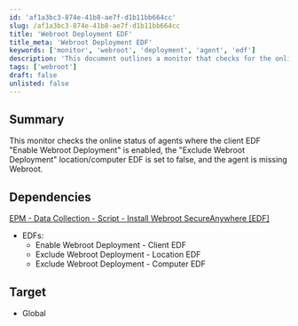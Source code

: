 ```yaml
---
id: 'af1a3bc3-874e-41b8-ae7f-d1b11bb664cc'
slug: /af1a3bc3-874e-41b8-ae7f-d1b11bb664cc
title: 'Webroot Deployment EDF'
title_meta: 'Webroot Deployment EDF'
keywords: ['monitor', 'webroot', 'deployment', 'agent', 'edf']
description: 'This document outlines a monitor that checks for the online status of agents where the client EDF "Enable Webroot Deployment" is enabled, the "Exclude Webroot Deployment" location/computer EDF is set to false, and the agent is missing Webroot. It also includes dependencies and target specifications for effective monitoring.'
tags: ['webroot']
draft: false
unlisted: false
---
```


## Summary

This monitor checks the online status of agents where the client EDF "Enable Webroot Deployment" is enabled, the "Exclude Webroot Deployment" location/computer EDF is set to false, and the agent is missing Webroot.

## Dependencies

[EPM - Data Collection - Script - Install Webroot SecureAnywhere [EDF]](/docs/cddb5b54-a76e-4d74-8226-8f536d8f0eb4)

- EDFs:
  - Enable Webroot Deployment - Client EDF
  - Exclude Webroot Deployment - Location EDF
  - Exclude Webroot Deployment - Computer EDF

## Target

- Global
